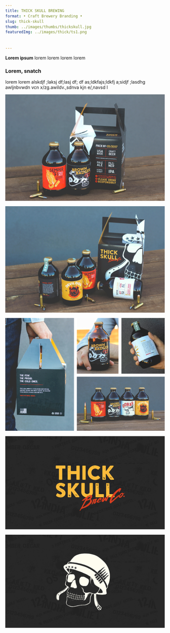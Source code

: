 ```yaml
---
title: THICK SKULL BREWING
format: • Craft Brewery Branding •
slug: thick-skull
thumb: ../images/thumbs/thickskull.jpg
featuredImg: ../images/thick/ts1.png


---
```


**Lorem ipsum**
lorem lorem lorem lorem

### Lorem, snatch
lorem lorem alskdjf ;laksj df;lasj df; df as;ldkfajs;ldkfj a;sidjf ;lasdhg awljnbvwdn vcn x/zg.awildv.,sdnva kjn e/,navsd l

![Click to Enlarge :D](../images/thick/ts2.jpg)

![Click to Enlarge :D](../images/thick/ts3.jpg)

![Click to Enlarge :D](../images/thick/ts4.jpg)

![Click to Enlarge :D](../images/thick/ts5.jpg)

![Click to Enlarge :D](../images/thick/ts6.jpg)

